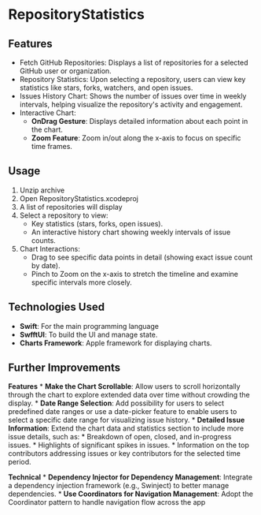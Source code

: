 # RepositoryStatistics

## Features

* Fetch GitHub Repositories: Displays a list of repositories for a selected GitHub user or organization.
* Repository Statistics: Upon selecting a repository, users can view key statistics like stars, forks, watchers, and open issues.
* Issues History Chart: Shows the number of issues over time in weekly intervals, helping visualize the repository's activity and engagement.
* Interactive Chart:
    * **OnDrag Gesture**: Displays detailed information about each point in the chart.
    * **Zoom Feature**: Zoom in/out along the x-axis to focus on specific time frames.
    
## Usage

1. Unzip archive
2. Open RepositoryStatistics.xcodeproj
3. A list of repositories will display
4. Select a repository to view:
    * Key statistics (stars, forks, open issues).
    * An interactive history chart showing weekly intervals of issue counts.
5. Chart Interactions:
    * Drag to see specific data points in detail (showing exact issue count by date).
    * Pinch to Zoom on the x-axis to stretch the timeline and examine specific intervals more closely.

## Technologies Used

* **Swift**: For the main programming language
* **SwfftUI**: To build the UI and manage state.
* **Charts Framework**: Apple framework for displaying charts.

## Further Improvements

**Features**
    * **Make the Chart Scrollable**: Allow users to scroll horizontally through the chart to explore extended data over time without crowding the display.
    * **Date Range Selection**: Add possibility for users to select predefined date ranges or use a date-picker feature to enable users to select a specific date range for visualizing issue history.
    * **Detailed Issue Information**: Extend the chart data and statistics section to include more issue details, such as:
            * Breakdown of open, closed, and in-progress issues.
            * Highlights of significant spikes in issues.
            * Information on the top contributors addressing issues or key contributors for the selected time period.

**Technical**
    * **Dependency Injector for Dependency Management**: Integrate a dependency injection framework (e.g., Swinject) to better manage dependencies.
    * **Use Coordinators for Navigation Management**: Adopt the Coordinator pattern to handle navigation flow across the app
